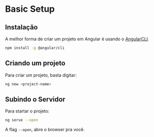 # Basic Setup

## Instalação

A melhor forma de criar um projeto em Angular é usando o [AngularCLI](https://cli.angular.io/).

```bash
npm install -g @angular/cli
```

## Criando um projeto

Para criar um projeto, basta digitar:

```bash
ng new <project-name>
```

## Subindo o Servidor

Para startar o projeto:

```bash
ng serve --open
```

A flag `--open`, abre o browser pra você.
